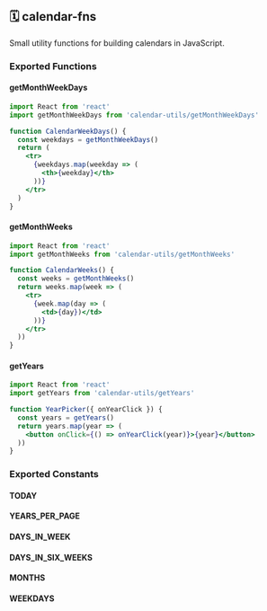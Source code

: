 ## 🗓 calendar-fns

Small utility functions for building calendars in JavaScript.

### Exported Functions

#### getMonthWeekDays

```jsx
import React from 'react'
import getMonthWeekDays from 'calendar-utils/getMonthWeekDays'

function CalendarWeekDays() {
  const weekdays = getMonthWeekDays()
  return (
    <tr>
      {weekdays.map(weekday => (
        <th>{weekday}</th>
      ))}
    </tr>
  )
}
```

#### getMonthWeeks

```jsx
import React from 'react'
import getMonthWeeks from 'calendar-utils/getMonthWeeks'

function CalendarWeeks() {
  const weeks = getMonthWeeks()
  return weeks.map(week => (
    <tr>
      {week.map(day => (
        <td>{day})</td>
      ))}
    </tr>
  ))
}
```

#### getYears

```jsx
import React from 'react'
import getYears from 'calendar-utils/getYears'

function YearPicker({ onYearClick }) {
  const years = getYears()
  return years.map(year => (
    <button onClick={() => onYearClick(year)}>{year}</button>
  ))
}
```

### Exported Constants

#### TODAY

#### YEARS_PER_PAGE

#### DAYS_IN_WEEK

#### DAYS_IN_SIX_WEEKS

#### MONTHS

#### WEEKDAYS
